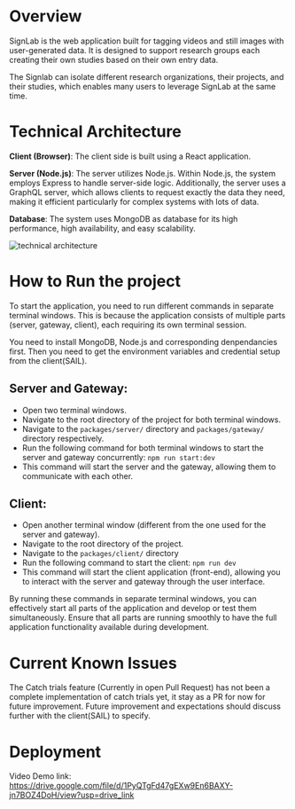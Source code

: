 # Overview
SignLab is the web application built for tagging videos and still images with user-generated data. It is designed to support research groups each creating their own studies based on their own entry data.

The Signlab can isolate different research organizations, their projects, and their studies, which enables many users to leverage SignLab at the same time.

# Technical Architecture
**Client (Browser)**: The client side is built using a React application. 

**Server (Node.js)**: The server utilizes Node.js. Within Node.js, the system employs Express to handle server-side logic. Additionally, the server uses a GraphQL server, which allows clients to request exactly the data they need, making it efficient particularly for complex systems with lots of data.  

**Database**: The system uses MongoDB as database for its high performance, high availability, and easy scalability.

![technical architecture](https://github.com/ASL-LEX/SignLab2/assets/144057115/c09013b4-9930-484e-ac23-df80aa36bd52)

# How to Run the project
To start the application, you need to run different commands in separate terminal windows. This is because the application consists of multiple parts (server, gateway, client), each requiring its own terminal session.

You need to install MongoDB, Node.js and corresponding denpendancies first. Then you need to get the environment variables and credential setup from the client(SAIL).

## Server and Gateway:
- Open two terminal windows.
- Navigate to the root directory of the project for both terminal windows.
- Navigate to the `packages/server/` directory and `packages/gateway/` directory respectively.
- Run the following command for both terminal windows to start the server and gateway concurrently: `npm run start:dev`
- This command will start the server and the gateway, allowing them to communicate with each other.

## Client:
- Open another terminal window (different from the one used for the server and gateway).
- Navigate to the root directory of the project.
- Navigate to the `packages/client/` directory
- Run the following command to start the client: `npm run dev`
- This command will start the client application (front-end), allowing you to interact with the server and gateway through the user interface.

By running these commands in separate terminal windows, you can effectively start all parts of the application and develop or test them simultaneously. Ensure that all parts are running smoothly to have the full application functionality available during development.

# Current Known Issues
The Catch trials feature (Currently in open Pull Request) has not been a complete implementation of catch trials yet, it stay as a PR for now for future improvement. Future improvement and expectations should discuss further with the client(SAIL) to specify.

# Deployment
Video Demo link: https://drive.google.com/file/d/1PyQTgFd47gEXw9En6BAXY-jn7BOZ4DoH/view?usp=drive_link
